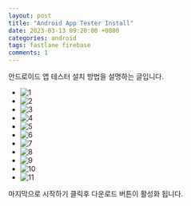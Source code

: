 ```yaml
---
layout: post
title: "Android App Tester Install"
date: 2023-03-13 09:20:00 +0800
categories: android
tags: fastlane firebase
comments: 1
---
```


안드로이드 앱 테스터 설치 방법을 설명하는 글입니다.

- ![1](../assets/images/app_tester/1.jpg)
- ![2](../assets/images/app_tester/2.jpg)
- ![3](../assets/images/app_tester/3.jpg)
- ![4](../assets/images/app_tester/4.jpg)
- ![5](../assets/images/app_tester/5.jpg)
- ![6](../assets/images/app_tester/6.jpg)
- ![7](../assets/images/app_tester/7.jpg)
- ![8](../assets/images/app_tester/8.jpg)
- ![9](../assets/images/app_tester/9.jpg)
- ![10](../assets/images/app_tester/10.jpg)
- ![11](../assets/images/app_tester/11.jpg)


마지막으로 시작하기 클릭후 다운로드 버튼이 활성화 됩니다.